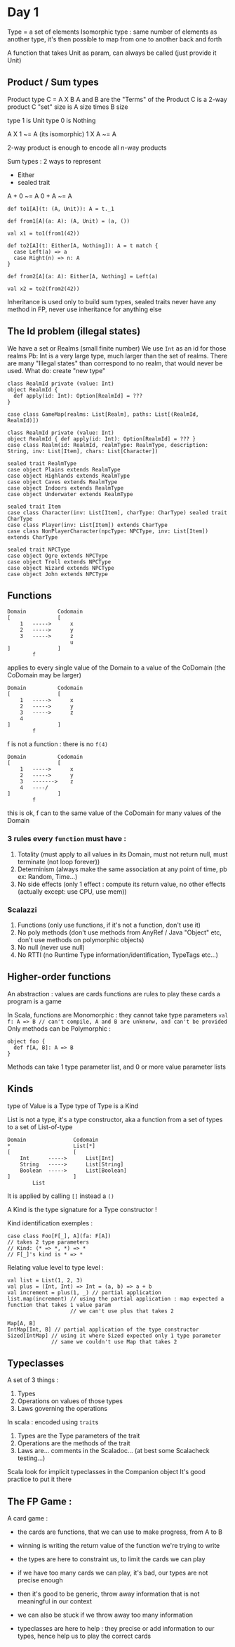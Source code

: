 # Day 1

Type = a set of elements
Isomorphic type : same number of elements as another type, it's then possible to map from one to another back and forth

A function that takes Unit as param, can always be called (just provide it Unit)

## Product / Sum types

Product type C = A X B
A and B are the "Terms" of the Product
C is a 2-way product
C "set" size is A size times B size

type 1 is Unit
type 0 is Nothing

A X 1 ~= A (its isomorphic)
1 X A ~= A

2-way product is enough to encode all n-way products


Sum types : 2 ways to represent
 - Either
 - sealed trait

A + 0 ~= A
0 + A ~= A

```
def to1[A](t: (A, Unit)): A = t._1

def from1[A](a: A): (A, Unit) = (a, ())

val x1 = to1(from1(42))

def to2[A](t: Either[A, Nothing]): A = t match {
  case Left(a) => a
  case Right(n) => n: A
}

def from2[A](a: A): Either[A, Nothing] = Left(a)

val x2 = to2(from2(42))
```

Inheritance is used only to build sum types, sealed traits never have any method
in FP, never use inheritance for anything else


## The Id problem (illegal states)

We have a set or Realms (small finite number)
We use `Int` as an id for those realms
Pb: Int is a very large type, much larger than the set of realms. There are many "Illegal states" than correspond to no realm, that would never be used.
What do: create "new type"

```
class RealmId private (value: Int)
object RealmId {
  def apply(id: Int): Option[RealmId] = ???
}
```

```
case class GameMap(realms: List[Realm], paths: List[(RealmId, RealmId)])

class RealmId private (value: Int)
object RealmId { def apply(id: Int): Option[RealmId] = ??? }
case class Realm(id: RealmId, realmType: RealmType, description: String, inv: List[Item], chars: List[Character])

sealed trait RealmType
case object Plains extends RealmType
case object Highlands extends RealmType
case object Caves extends RealmType
case object Indoors extends RealmType
case object Underwater extends RealmType

sealed trait Item
case class Character(inv: List[Item], charType: CharType) sealed trait CharType
case class Player(inv: List[Item]) extends CharType
case class NonPlayerCharacter(npcType: NPCType, inv: List[Item]) extends CharType

sealed trait NPCType
case object Ogre extends NPCType
case object Troll extends NPCType
case object Wizard extends NPCType
case object John extends NPCType
```

## Functions
```
Domain          Codomain
[               [
    1   ----->      x
    2   ----->      y
    3   ----->      z
                    u
]               ]
        f
```
applies to every single value of the Domain to a value of the CoDomain (the CoDomain may be larger)

```
Domain          Codomain
[               [
    1   ----->      x
    2   ----->      y
    3   ----->      z
    4
]               ]
        f
```
f is not a function : there is no `f(4)`

```
Domain          Codomain
[               [
    1   ----->      x
    2   ----->      y
    3   ------->    z
    4   ----/
]               ]
        f
```
this is ok, f can to the same value of the CoDomain for many values of the Domain


### 3 rules every `function` must have :
1. Totality         (must apply to all values in its Domain, must not return null, must terminate (not loop forever))
2. Determinism      (always make the same association at any point of time, pb ex: Random, Time...)
3. No side effects  (only 1 effect : compute its return value, no other effects (actually except: use CPU, use mem))


### Scalazzi
1. Functions        (only use functions, if it's not a function, don't use it)
2. No poly methods  (don't use methods from AnyRef / Java "Object" etc, don't use methods on polymorphic objects)
3. No null          (never use null)
4. No RTTI          (no Runtime Type information/identification, TypeTags etc...)


## Higher-order functions

An abstraction :
values are cards
functions are rules to play these cards
a program is a game


In Scala, functions are Monomorphic : they cannot take type parameters
`val f: A => B // can't compile, A and B are unknonw, and can't be provided`
Only methods can be Polymorphic :
```
object foo {
  def f[A, B]: A => B
}
```
Methods can take 1 type parameter list, and 0 or more value parameter lists


## Kinds

type of Value is a Type
type of Type is a Kind

List is not a type, it's a type constructor, aka a function from a set of types to a set of List-of-type
```
Domain               Codomain
*                    List[*]
[                    [
    Int      ----->      List[Int]
    String   ----->      List[String]
    Boolean  ----->      List[Boolean]
]                    ]
        List
```
It is applied by calling `[]` instead a `()`

A Kind is the type signature for a Type constructor !

Kind identification exemples :
```
case class Foo[F[_], A](fa: F[A])
// takes 2 type parameters
// Kind: (* => *, *) => *
// F[_]'s kind is * => *
```

Relating value level to type level :
```
val list = List(1, 2, 3)
val plus = (Int, Int) => Int = (a, b) => a + b
val increment = plus(1, _) // partial application
list.map(increment) // using the partial application : map expected a function that takes 1 value param
                    // we can't use plus that takes 2

Map[A, B]
IntMap[Int, B] // partial application of the type constructor
Sized[IntMap] // using it where Sized expected only 1 type parameter
              // same we couldn't use Map that takes 2
```

## Typeclasses

A set of 3 things :
1. Types
2. Operations on values of those types
3. Laws governing the operations

In scala : encoded using `trait`s
1. Types are the Type parameters of the trait
2. Operations are the methods of the trait
3. Laws are... comments in the Scaladoc... (at best some Scalacheck testing...)


Scala look for implicit typeclasses in the Companion object
It's good practice to put it there


## The FP Game :
A card game :
 - the cards are functions, that we can use to make progress, from A to B
 - winning is writing the return value of the function we're trying to write
 - the types are here to constraint us, to limit the cards we can play

 - if we have too many cards we can play, it's bad, our types are not precise enough
 - then it's good to be generic, throw away information that is not meaningful in our context
 - we can also be stuck if we throw away too many information

 - typeclasses are here to help : they precise or add information to our types, hence help us to play the correct cards


